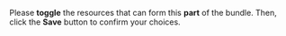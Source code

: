 Please __toggle__ the resources that can form this __part__ of the bundle. Then, click the __Save__ button to confirm your choices.